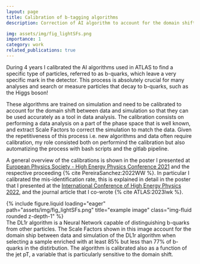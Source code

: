 ```yaml
---
layout: page
title: Calibration of b-tagging algorithms
description: Correction of AI algorithm to account for the domain shift between data and simulation

img: assets/img/fig_lightSFs.png
importance: 1
category: work
related_publications: true
---
```


During 4 years I calibrated the AI algorithms used in ATLAS to find a specific type of particles, referred to as b-quarks, which leave a very specific mark in the detector. This process is absolutely crucial for many analyses and search or measure particles that decay to b-quarks, such as the Higgs boson!

These algorithms are trained on simulation and need to be calibrated to account for the domain shift between data and simulation so that they can be used accurately as a tool in data analysis. The calibration consists on performing a data analysis on a part of the phase space that is well known, and extract Scale Factors to correct the simulation to match the data. Given the repetitiveness of this process i.e. new algorithms and data often require calibration, my role consisted both on performind the calibration but also automatizing the process with bash scripts and the gitlab pipeline.

A general overview of the calibrations is shown in the poster I presented at <a href='https://indico.desy.de/event/28202/contributions/105247/attachments/67063/83289/FTAG_Poster_EPS21_LauraPereiraSanchez.pdf'>European Physics Society - High Energy Physics Conference 2021</a> and the respective proceeding {% cite PereiraSanchez:2022WW %}. In particular I calibrated the mis-identification rate, this is explained in detail in the poster that I presented at the <a href="https://agenda.infn.it/event/28874/contributions/168829/attachments/94031/128488/Final_poster.pdf">International Conference of High Energy Physics 2022</a>, and the journal article that I co-wrote {% cite ATLAS:2023lwk %}.

<div class="row">
    <div class="col-sm mt-0 mt-md-0">
        {% include figure.liquid loading="eager" path="assets/img/fig_lightSFs.png" title="example image" class="img-fluid rounded z-depth-1" %}
    </div>
<div class="caption">
     The DL1r algorithm is a Neural Network capable of distinguishing b-quarks from other particles. The Scale Factors shown in this image account for the domain ship between data and simulation of the DL1r algorithm when selecting a sample enriched with at least 85% but less than 77% of b-quarks in the distirbution. The algorithm is calibrated also as a function of the jet pT, a variable that is particularly sensitive to the domain shift.
</div>
